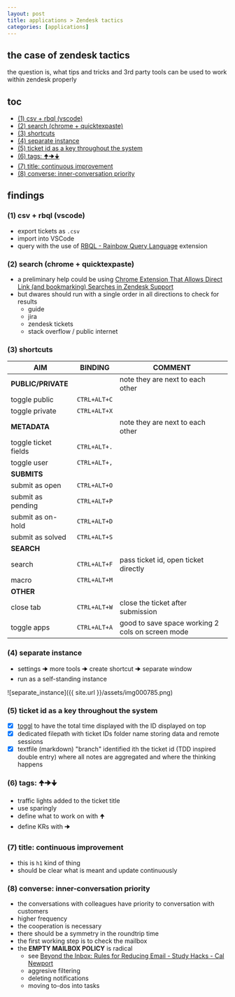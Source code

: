 ```yaml
---
layout: post
title: applications > Zendesk tactics
categories: [applications]
---
```


## the case	of zendesk tactics
the question is, what tips and tricks and 3rd party tools can be used to work within zendesk properly

## toc
<!-- TOC -->

- [(1) csv + rbql (vscode)](#1-csv--rbql-vscode)
- [(2) search (chrome + quicktexpaste)](#2-search-chrome--quicktexpaste)
- [(3) shortcuts](#3-shortcuts)
- [(4) separate instance](#4-separate-instance)
- [(5) ticket id as a key throughout the system](#5-ticket-id-as-a-key-throughout-the-system)
- [(6) tags: 🠉🠊🠋](#6-tags-%F0%9F%A0%89%F0%9F%A0%8A%F0%9F%A0%8B)
- [(7) title: continuous improvement](#7-title-continuous-improvement)
- [(8) converse: inner-conversation priority](#8-converse-inner-conversation-priority)

<!-- /TOC -->

## findings
### (1) csv + rbql (vscode)
* export tickets as `.csv`
* import into VSCode
* query with the use of [RBQL - Rainbow Query Language](https://rbql.org/) extension

### (2) search (chrome + quicktexpaste)
* a preliminary help could be using [Chrome Extension That Allows Direct Link (and bookmarking) Searches in Zendesk Support](https://github.com/bhudgens/zendesk_search_bookmark_enabler)
* but dwares should run with a single order in all directions to check for results
    * guide
    * jira
    * zendesk tickets
    * stack overflow / public internet

### (3) shortcuts

AIM                  | BINDING      | COMMENT
---------------------|--------------|-------------------------------------------------
**PUBLIC/PRIVATE**   |              | note they are next to each other
toggle public        | `CTRL+ALT+C` |
toggle private       | `CTRL+ALT+X` |
**METADATA**         |              | note they are next to each other
toggle ticket fields | `CTRL+ALT+.` |
toggle user          | `CTRL+ALT+,` |
**SUBMITS**          |              |
submit as open       | `CTRL+ALT+O` |
submit as pending    | `CTRL+ALT+P` |
submit as on-hold    | `CTRL+ALT+D` |
submit as solved     | `CTRL+ALT+S` |
**SEARCH**           |              |
search               | `CTRL+ALT+F` | pass ticket id, open ticket directly
macro                | `CTRL+ALT+M` |
**OTHER**            |              |
close tab            | `CTRL+ALT+W` | close the ticket after submission
toggle apps          | `CTRL+ALT+A` | good to save space working 2 cols on screen mode

### (4) separate instance
* settings 🠊 more tools 🠊 create shortcut 🠊 separate window
* run as a self-standing instance

![separate_instance]({{ site.url }}/assets/img000785.png)

### (5) ticket id as a key throughout the system
- [x] [toggl](https://toggl.com/) to have the total time displayed with the ID displayed on top
- [x] dedicated filepath with ticket IDs folder name storing data and remote sessions
- [x] textfile (markdown) "branch" identified ith the ticket id (TDD inspired double entry) where all notes are aggregated and where the thinking happens

### (6) tags: 🠉🠊🠋
* traffic lights added to the ticket title
* use sparingly
* define what to work on with 🠉
* define KRs with 🠊

### (7) title: continuous improvement
* this is `h1` kind of thing
* should be clear what is meant and update continuously

### (8) converse: inner-conversation priority
* the conversations with colleagues have priority to conversation with customers
* higher frequency
* the cooperation is necessary
* there should be a symmetry in the roundtrip time
* the first working step is to check the mailbox
* the **EMPTY MAILBOX POLICY** is radical
    * see [Beyond the Inbox: Rules for Reducing Email - Study Hacks - Cal Newport](https://www.calnewport.com/blog/2020/04/14/beyond-the-inbox-rules-for-reducing-email/)
    * aggresive filtering
    * deleting notifications
    * moving to-dos into tasks

    